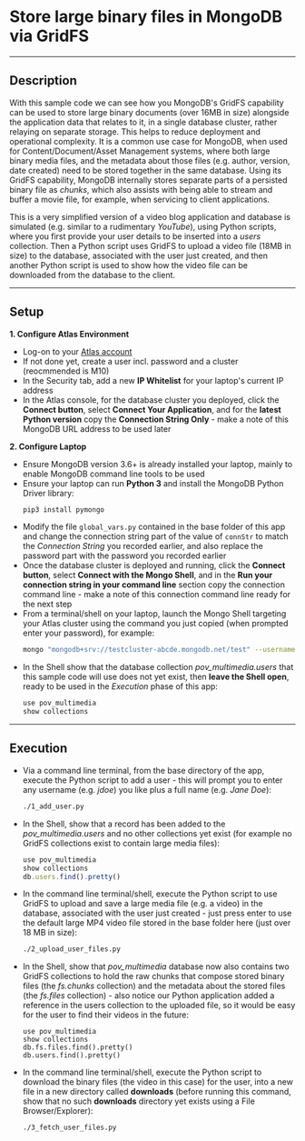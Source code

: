 # Store large binary files in MongoDB via GridFS

---
## Description

With this sample code we can see how you MongoDB's GridFS capability can be used to store large binary documents (over 16MB in size) alongside the application data that relates to it, in a single database cluster, rather relaying on separate storage. This helps to reduce deployment and operational complexity. It is a common use case for MongoDB, when used for Content/Document/Asset Management systems, where both large binary media files, and the metadata about those files (e.g. author, version, date created) need to be stored together in the same database. Using its GridFS capability, MongoDB internally stores separate parts of a persisted binary file as _chunks_, which also assists with being able to stream and buffer a movie file, for example, when servicing to client applications.

This is a very simplified version of a video blog application and database is simulated (e.g. similar to a rudimentary _YouTube_), using Python scripts, where you first provide your user details to be inserted into a _users_ collection. Then a Python script uses GridFS to upload a video file (18MB in size) to the database, associated with the user just created, and then another Python script is used to show how the video file can be downloaded from the database to the client.

---
## Setup

__1. Configure Atlas Environment__
* Log-on to your [Atlas account](http://cloud.mongodb.com)
* If not done yet, create a user incl. password and a cluster (reocmmended is M10)
* In the Security tab, add a new __IP Whitelist__ for your laptop's current IP address
* In the Atlas console, for the database cluster you deployed, click the __Connect button__, select __Connect Your Application__, and for the __latest Python version__  copy the __Connection String Only__ - make a note of this MongoDB URL address to be used later

__2. Configure Laptop__
* Ensure MongoDB version 3.6+ is already installed your laptop, mainly to enable MongoDB command line tools to be used
* Ensure your laptop can run __Python 3__ and install the MongoDB Python Driver library:
  ```bash
  pip3 install pymongo
  ```
* Modify the file `global_vars.py` contained in the base folder of this app and change the connection string part of the value of `connStr` to match the _Connection String_ you recorded earlier, and also replace the password part with the password you recorded earlier
* Once the database cluster is deployed and running, click the __Connect button__, select __Connect with the Mongo Shell__, and in the __Run your connection string in your command line__ section copy the connection command line - make a note of this connection command line ready for the next step
* From a terminal/shell on your laptop, launch the Mongo Shell targeting your Atlas cluster using the command you just copied (when prompted enter your password), for example:
  ```bash
  mongo "mongodb+srv://testcluster-abcde.mongodb.net/test" --username main_user 
  ```
* In the Shell show that the database collection _pov\_multimedia.users_ that this sample code will use does not yet exist, then __leave the Shell open__, ready to be used in the _Execution_ phase of this app:
  ```js
  use pov_multimedia
  show collections
  ```

    
---
## Execution

* Via a command line terminal, from the base directory of the app, execute the Python script to add a user - this will prompt you to enter any username (e.g. _jdoe_) you like plus a full name (e.g. _Jane Doe_):
  ```bash
  ./1_add_user.py
  ```
* In the Shell, show that a record has been added to the _pov\_multimedia.users_ and no other collections yet exist (for example no GridFS collections exist to contain large media files):
  ```js
  use pov_multimedia
  show collections
  db.users.find().pretty()
  ```
* In the command line terminal/shell, execute the Python script to use GridFS to upload and save a large media file (e.g. a video) in the database, associated with the user just created - just press enter to use the default large MP4 video file stored in the base folder here (just over 18 MB in size):
  ```bash
  ./2_upload_user_files.py
  ```
* In the Shell, show that _pov\_multimedia_ database now also contains two GridFS collections to hold the raw chunks that compose stored binary files (the _fs.chunks_ collection) and the metadata about the stored files (the _fs.files_ collection) - also notice our Python application added a reference in the users collection to the uploaded file, so it would be easy for the user to find their videos in the future:
  ```jss
  use pov_multimedia
  show collections
  db.fs.files.find().pretty()
  db.users.find().pretty()
  ```
* In the command line terminal/shell, execute the Python script to download the binary files (the video in this case) for the user, into a new file in a new directory called __downloads__ (before running this command, show that no such __downloads__ directory yet exists using a File Browser/Explorer):
  ```
  ./3_fetch_user_files.py
  ```

